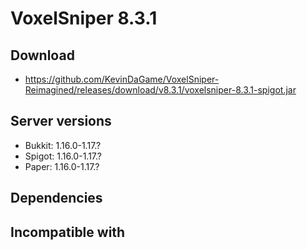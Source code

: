 # VoxelSniper 8.3.1

## Download
- https://github.com/KevinDaGame/VoxelSniper-Reimagined/releases/download/v8.3.1/voxelsniper-8.3.1-spigot.jar

## Server versions
- Bukkit: 1.16.0-1.17.?
- Spigot: 1.16.0-1.17.?
- Paper: 1.16.0-1.17.?

## Dependencies

## Incompatible with